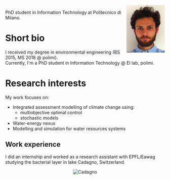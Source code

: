 <img src="fototessera.JPG" height="150" style="float:right" alt="photo"/>

PhD student in Information Technology at Politecnico di Milano.

# Short bio
I received my degree in environmental engineering (BS 2015, MS 2018 @ polimi).  
Currently, I'm a PhD student in Information Technology @ EI lab, polimi.

# Research interests
My work focuses on:
- Integrated assessment modelling of climate change using:
  + multiobjective optimal control
  + stochastic models
- Water-energy nexus
- Modelling and simulation for water resources systems

## Work experience
I did an internship and worked as a research assistant with EPFL/Eawag studying the bacterial layer in lake Cadagno, Switzerland.  
<p style="text-align:center">
<img src="DSC_0152.JPG" height="300" alt="Cadagno"/>
</p>
